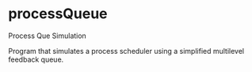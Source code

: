 # processQueue
Process Que Simulation

Program that simulates a process scheduler using a simplified multilevel feedback queue.
